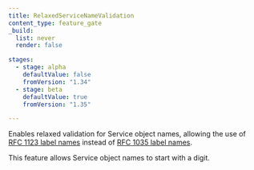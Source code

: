 ```yaml
---
title: RelaxedServiceNameValidation
content_type: feature_gate
_build:
  list: never
  render: false

stages:
  - stage: alpha
    defaultValue: false
    fromVersion: "1.34"
  - stage: beta
    defaultValue: true
    fromVersion: "1.35"

---
```


Enables relaxed validation for Service object names, allowing the use of [RFC 1123 label names](/docs/concepts/overview/working-with-objects/names/#dns-label-names) instead of [RFC 1035 label names](/docs/concepts/overview/working-with-objects/names/#rfc-1035-label-names).

This feature allows Service object names to start with a digit.
